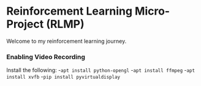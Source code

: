 # Reinforcement Learning Micro-Project (RLMP)
Welcome to my reinforcement learning journey.

### Enabling Video Recording
Install the following:
-`apt install python-opengl`
-`apt install ffmpeg`
-`apt install xvfb`
-`pip install pyvirtualdisplay`